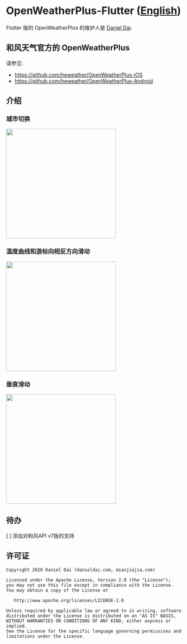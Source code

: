 # OpenWeatherPlus-Flutter ([English](/README.md))

Flutter 版的 OpenWeatherPlus 的维护人是 [Daniel Dai](https://www.danieldai.com).
 
## 和风天气官方的 OpenWeatherPlus

请参见:

- https://github.com/heweather/OpenWeatherPlus-iOS
- https://github.com/heweather/OpenWeatherPlus-Android

## 介绍

### 城市切换
<img src="/doc/images/1.gif" width="300">

### 温度曲线和游标向相反方向滑动  
<img src="/doc/images/3.gif" width="300">

### 垂直滑动
<img src="/doc/images/2.gif" width="300">

## 待办

[ ] 添加对和风API v7版的支持

## 许可证

	Copyright 2020 Daniel Dai (danieldai.com, mianjiajia.com)

    Licensed under the Apache License, Version 2.0 (the "License");
    you may not use this file except in compliance with the License.
    You may obtain a copy of the License at

       http://www.apache.org/licenses/LICENSE-2.0

    Unless required by applicable law or agreed to in writing, software
    distributed under the License is distributed on an "AS IS" BASIS,
    WITHOUT WARRANTIES OR CONDITIONS OF ANY KIND, either express or implied.
    See the License for the specific language governing permissions and
    limitations under the License.
